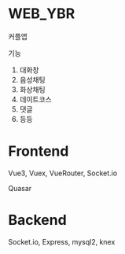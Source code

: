 # WEB_YBR

커플앱


기능
1. 대화창
2. 음성채팅
3. 화상채팅
4. 데이트코스
5. 댓글
6. 등등

# Frontend

Vue3, Vuex, VueRouter, Socket.io

Quasar

# Backend

Socket.io, Express, mysql2, knex
